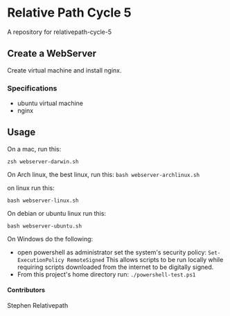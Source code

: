 # Relative Path Cycle 5

A repository for relativepath-cycle-5

## Create a WebServer

Create virtual machine and install nginx.

### Specifications
* ubuntu virtual machine
* nginx

## Usage

On a mac, run this:

`zsh webserver-darwin.sh`

On Arch linux, the best linux, run this:
`bash webserver-archlinux.sh`

on linux run this:

`bash webserver-linux.sh`

On debian or ubuntu linux run this:

`bash webserver-ubuntu.sh`

On Windows do the following:
  - open powershell as administrator set the system's security policy: `Set-ExecutionPolicy RemoteSigned` This allows scripts to be run locally while requiring scripts downloaded from the internet to be digitally signed.
  - From this project's home directory run: `./powershell-test.ps1`

#### Contributors

Stephen Relativepath

